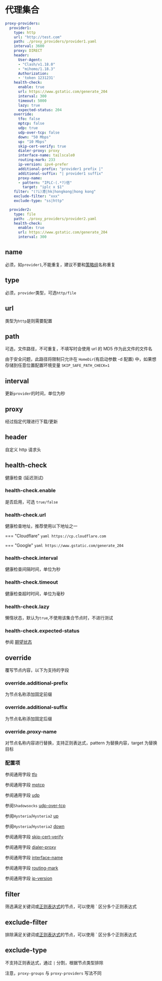 # 代理集合

```{.yaml linenums="1"}
proxy-providers:
  provider1:
    type: http
    url: "http://test.com"
    path: ./proxy_providers/provider1.yaml
    interval: 3600
    proxy: DIRECT
    header:
      User-Agent:
      - "Clash/v1.18.0"
      - "mihomo/1.18.3"
      Authorization:
      - 'token 1231231'
    health-check:
      enable: true
      url: https://www.gstatic.com/generate_204
      interval: 300
      timeout: 5000
      lazy: true
      expected-status: 204
    override:
      tfo: false
      mptcp: false
      udp: true
      udp-over-tcp: false
      down: "50 Mbps"
      up: "10 Mbps"
      skip-cert-verify: true
      dialer-proxy: proxy
      interface-name: tailscale0
      routing-mark: 233
      ip-version: ipv4-prefer
      additional-prefix: "provider1 prefix |"
      additional-suffix: "| provider1 suffix"
      proxy-name:
      - pattern: "IPLC-(.*?)倍"
        target: "iplc x $1"
    filter: "(?i)港|hk|hongkong|hong kong"
    exclude-filter: "xxx"
    exclude-type: "ss|http"

  provider2:
    type: file
    path: ./proxy_providers/provider2.yaml
    health-check:
      enable: true
      url: https://www.gstatic.com/generate_204
      interval: 300
```

## name

必须，如`provider1`,不能重复，建议不要和[策略组](../proxy-groups/index.md#name)名称重复

## type

必须，`provider`类型，可选`http/file`

## url

类型为`http`是则需要配置

## path

可选，文件路径，不可重复，不填写时会使用 url 的 MD5 作为此文件的文件名

由于安全问题，此路径将限制只允许在 `HomeDir`(有启动参数 -d 配置) 中，如果想存储到任意位置配置环境变量 `SKIP_SAFE_PATH_CHECK=1`

## interval

更新`provider`的时间，单位为秒

## proxy

经过指定代理进行下载/更新

## header

自定义 http 请求头

## health-check

健康检查 (延迟测试)

### health-check.enable

是否启用，可选 `true/false`

### health-check.url

健康检查地址，推荐使用以下地址之一

=== "Cloudflare"
    ```yaml
    https://cp.cloudflare.com
    ```

=== "Google"
    ```yaml
    https://www.gstatic.com/generate_204
    ```

### health-check.interval

健康检查间隔时间，单位为秒

### health-check.timeout

健康检查超时时间，单位为毫秒

### health-check.lazy

懒惰状态，默认为`true`,不使用该集合节点时，不进行测试

### health-check.expected-status

参阅 [期望状态](../proxy-groups/index.md#expected-status)

## override

覆写节点内容，以下为支持的字段

### override.additional-prefix

为节点名称添加固定前缀

### override.additional-suffix

为节点名称添加固定后缀

### override.proxy-name

对节点名称内容进行替换，支持正则表达式，pattern 为替换内容，target 为替换目标

### 配置项

参阅通用字段  [tfo](../proxies/index.md#tfo)

参阅通用字段  [mptcp](../proxies/index.md#mptcp)

参阅通用字段  [udp](../proxies/index.md#udp)

参阅`Shadowsocks`  [udp-over-tcp](../proxies/ss.md#udp-over-tcp)

参阅`Hysteria`/`Hysteria2`  [up](../proxies/hysteria2.md#updown)

参阅`Hysteria`/`Hysteria2`  [down](../proxies/hysteria2.md#updown)

参阅通用字段  [skip-cert-verify](../proxies/tls.md#skip-cert-verify)

参阅通用字段  [dialer-proxy](../proxies/index.md#dialer-proxy)

参阅通用字段  [interface-name](../proxies/index.md#interface-name)

参阅通用字段  [routing-mark](../proxies/index.md#routing-mark)

参阅通用字段  [ip-version](../proxies/index.md#ip-version)

## filter

筛选满足关键词或[正则表达式](https://github.com/ziishaned/learn-regex/blob/master/translations/README-cn.md)的节点，可以使用 ` 区分多个正则表达式

## exclude-filter

排除满足关键词或[正则表达式](https://github.com/ziishaned/learn-regex/blob/master/translations/README-cn.md)的节点，可以使用 ` 区分多个正则表达式

## exclude-type

不支持正则表达式，通过 `|` 分割，根据节点类型排除

注意，`proxy-groups` 与 `proxy-providers` 写法不同
